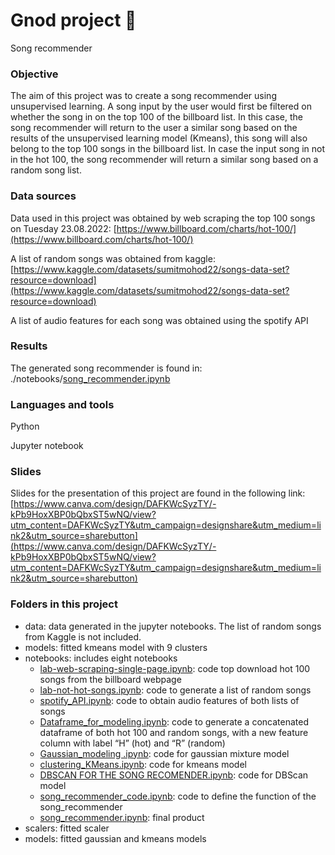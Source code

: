 # Gnod project 🎵

Song recommender 

### Objective

The aim of this project was to create a song recommender using unsupervised learning. A song input by the user would first be filtered on whether the song in on the top 100 of the billboard list. In this case, the song recommender will return to the user a similar song based on the results of the unsupervised learning model (Kmeans), this song will also belong to the top 100 songs in the billboard list. In case the input song in not in the hot 100, the song recommender will return a similar song based on a random song list. 

### Data sources

Data used in this project was obtained by web scraping the  top 100 songs on Tuesday 23.08.2022:  [https://www.billboard.com/charts/hot-100/](https://www.billboard.com/charts/hot-100/)

A list of random songs was obtained from kaggle: [https://www.kaggle.com/datasets/sumitmohod22/songs-data-set?resource=download](https://www.kaggle.com/datasets/sumitmohod22/songs-data-set?resource=download)

A list of audio features for each song was obtained using the spotify API

### Results

The generated song recommender is found in: ./notebooks/[song_recommender.ipynb](http://localhost:8888/notebooks/Desktop/Ironhack/Week6/Gnod_project_week6/notebooks/song_recommender.ipynb)

### Languages and tools

Python

Jupyter notebook

### Slides

Slides for the presentation of this project are found in the following link: [https://www.canva.com/design/DAFKWcSyzTY/-kPb9HoxXBP0bQbxST5wNQ/view?utm_content=DAFKWcSyzTY&utm_campaign=designshare&utm_medium=link2&utm_source=sharebutton](https://www.canva.com/design/DAFKWcSyzTY/-kPb9HoxXBP0bQbxST5wNQ/view?utm_content=DAFKWcSyzTY&utm_campaign=designshare&utm_medium=link2&utm_source=sharebutton)

### Folders in this project

- data: data generated in the jupyter notebooks. The list of random songs from Kaggle is not included.
- models: fitted kmeans model with 9 clusters
- notebooks: includes eight notebooks
    - [lab-web-scraping-single-page.ipynb](http://localhost:8888/notebooks/Desktop/Ironhack/Week6/Gnod_project_week6/notebooks/lab-web-scraping-single-page.ipynb): code top download hot 100 songs from the billboard webpage
    - [lab-not-hot-songs.ipynb](http://localhost:8888/notebooks/Desktop/Ironhack/Week6/Gnod_project_week6/notebooks/lab-not-hot-songs.ipynb): code to generate a list of random songs
    - [spotify_API.ipynb](http://localhost:8888/notebooks/Desktop/Ironhack/Week6/Gnod_project_week6/notebooks/spotify_API.ipynb): code to obtain audio features of both lists of songs
    - [Dataframe_for_modeling.ipynb](http://localhost:8888/notebooks/Desktop/Ironhack/Week6/Gnod_project_week6/notebooks/Dataframe_for_modeling.ipynb): code to generate a concatenated dataframe of both hot 100 and random songs, with a new feature column with label “H” (hot) and “R” (random)
    - [Gaussian_modeling .ipynb](http://localhost:8888/notebooks/Desktop/Ironhack/Week6/Gnod_project_week6/notebooks/Gaussian_modeling%20.ipynb): code for gaussian mixture model
    - [clustering_KMeans.ipynb](http://localhost:8888/notebooks/Desktop/Ironhack/Week6/Gnod_project_week6/notebooks/clustering_KMeans.ipynb): code for kmeans model
    - [DBSCAN FOR THE SONG RECOMENDER.ipynb](http://localhost:8888/notebooks/Desktop/Ironhack/Week6/Gnod_project_week6/notebooks/DBSCAN%20FOR%20THE%20SONG%20RECOMENDER.ipynb): code for DBScan model
    - [song_recommender_code.ipynb](http://localhost:8888/notebooks/Desktop/Ironhack/Week6/Gnod_project_week6/notebooks/song_recommender_code.ipynb): code to define the function of the song_recommender
    - [song_recommender.ipynb](http://localhost:8888/notebooks/Desktop/Ironhack/Week6/Gnod_project_week6/notebooks/song_recommender.ipynb): final product
- scalers: fitted scaler
- models: fitted gaussian and kmeans models